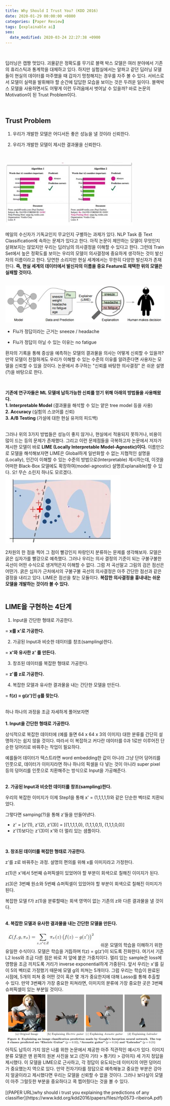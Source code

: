 ```yaml
---
title: Why Should I Trust You? (KDD 2016)
date: 2020-01-29 00:00:00 +0800
categories: [Paper Review]
tags: [explainable ai]
seo:
  date_modified: 2020-03-24 22:27:38 +0900
---
```




<br/>

딥러닝은 캡짱 멋있다. 괴물같은 정확도를 무기로 블랙 박스 모델은 여러 분야에서 기존의 휴리스틱과 통계학을 대체하고 있다. 하지만 실험실에서는 알파고 같던 딥러닝 모델들이 현실의 데이터를 마주했을 때 갑자기 멍청해지는 경우를 자주 볼 수 있다. 서비스로서 모델이 실력을 발휘해야 할 순간에 답답한 모습을 보이는 것은 두려운 일이다. 블랙박스 모델을 사용하면서도 어떻게 이런 두려움에서 벗어날 수 있을까? 바로 논문의 Motivation이 된 Trust Problem이다.  

<br/>

## <b>Trust Problem</b>  
1. 우리가 개발한 모델은 어디서든 좋은 성능을 낼 것이라 신뢰한다.  
  
2. 우리가 개발한 모델이 제시한 결과물을 신뢰한다. 

<br/>

<br/>
<img src="/assets/img/pr/lime/limeone.jpg">  
<br/>

메일의 수신자가 기독교인지 무교인지 구별하는 과제가 있다. NLP Task 중 Text Classification에 속하는 문제가 있다고 한다. 아직 논문이 제안하는 모델이 무엇인지 살펴보지는 않았지만 우리는 딥러닝의 의사결정을 이해할 수 있다고 한다. 그런데 Train Set에서 높은 정확도를 보이는 우리의 모델이 의사결정에 중요하게 생각하는 것이 발신자의 이름이라고 한다. 당연한 소리지만 현실 세계에서는 무한히 다양한 발신자가 존재한다. <b> 즉, 현실 세계의 데이터에서 발신자의 이름을 중요 Feature로 채택한 위의 모델은 실패할 것이다.</b>    

<br/>
<img src="/assets/img/pr/lime/limetwo.jpg">  
<br/>

- Flu가 정답이라는 근거는 sneeze / headache  
  
- Flu가 정답이 아닐 수 있는 이유는 no fatigue  
  

환자의 기록을 통해 증상을 예측하는 모델의 결과물을 의사는 어떻게 신뢰할 수 있을까? 만약 모델이 친절하게도 우리가 이해할 수 있는 수준의 이유를 알려준다면 사용자는 모델을 신뢰할 수 있을 것이다. 논문에서 추구하는 "신뢰를 바탕한 의사결정" 은 쉬운 설명(?)을 바탕으로 한다.  

<br/>

<b>기존에 연구자들은 ML 모델에 납득가능한 신뢰를 얻기 위해 아래의 방법들을 사용해왔다.</b>  
<b>1. Interpretable Model </b>(결과물을 해석할 수 있는 얕은 tree model 등을 사용)
<br>
<b>2. Accuracy </b> (실험의 스코어를 신뢰) 
<br>
<b>3. A/B Testing </b> (가설에 대한 현실 유저의 피드백)  

<br/>
그러나 위의 3가지 방법들은 성능이 좋지 않거나, 현실에서 적용되지 못하거나, 비용이 많이 드는 등의 문제가 존재했다. 그리고 이런 문제점들을 극복하고자 논문에서 저자가 제시한 모델이 바로 <b>LIME (Locally Interpretable Model-Agnostic)이다.</b> 이름만으로 모델을 해석해보자면 LIME은 Global하게 일반화할 수 없는 지협적인 설명을(Locally), 인간이 이해할 수 있는 수준의 방법으로(Interpretable) 제시하는데, 이것을 어떠한 Black-Box 모델에도 확장하여(model-agnostic) 설명(Explanaible)할 수 있다. 오! 무슨 소린지 하나도 모르겠다.   
<br/>
<img src="/assets/img/pr/lime/limethree.jpg">  
<br/>

2차원의 한 점을 찍어 그 점이 빨강인지 파랑인지 분류하는 문제를 생각해보자. 모델은 굵은 십자가를 빨강으로 예측했다. 그러나 우리는 의사 결정의 기준이 되는 구불구불한 곡선이 어떤 수식으로 생겨먹은지 이해할 수 없다. 그럼 저 곡선말고 그림의 검은 점선은 어떤가. 굵은 십자가 근처에서의 구불구불 곡선의 의사결정은 아주 간단한 점선과 같은 결정을 내리고 있다. LIME은 점선을 찾는 모듈이다. <b>복잡한 의사결정을 흉내내는 쉬운 모델을 개발하는 것이라 볼 수 있다.</b>  
<br/>

## <b>LIME을 구현하는 4단계</b>  
1. Input을 간단한 형태로 가공한다. 

  = <b>x를 x'로 가공한다.  </b>
  <br>

2. 가공된 Input과 비슷한 데이터를 창조(sampling)한다. 

  = <b>x'와 유사한 z' 를 만든다.  </b>
  <br>

3. 창조된 데이터를 복잡한 형태로 가공한다. 

  = <b>z'를 z로 가공한다.  </b>
  <br>

4. 복잡한 모델과 유사한 결과물을 내는 간단한 모델을 만든다. 

  = <b>f(z) = g(z')인 g를 찾는다.</b>  
  <br/>

하나 하나의 과정을 조금 자세하게 풀어보자면  
<br>
<b>1. Input을 간단한 형태로 가공한다.</b>  

상식적으로 복잡한 데이터에 (예를 들면 64 x 64 x 3의 이미지) 대한 분류를 간단히 설명하기는 쉽지 않을 것이다. 따라서 이 복잡하고 커다란 데이터를 0과 1로만 이루어진 단순한 덩어리로 바꿔주는 작업이 필요하다.  

예를들어 데이터가 텍스트라면 word embedding한 값이 아니라 그냥 단어 덩어리를 인풋으로, 데이터가 이미지라면 하나 하나의 픽셀을 다 넣는 것이 아니라 super pixel 등의 덩어리를 인풋으로 치환해주는 방식으로 Input을 가공해준다.  
<br/>

<b>2. 가공된 Input과 비슷한 데이터를 창조(sampling)한다.</b>  

우리의 복잡한 이미지가 이제 Step1을 통해 x' = (1,1,1,1,1)와 같은 단순한 벡터로 치환되었다.  

그렇다면 samping(?)을 통해 z'들을 만들어낸다.  
- z' = [z'(1), z'(2), z'(3)] = [(1,1,1,1,0), (1,1,1,0,1), (1,1,1,0,0)]
- z'(1)보다는 z'(3)이 x'와 더 멀리 있는 샘플이다.  
<br/>

<b>3. 창조된 데이터를 복잡한 형태로 가공한다.</b>  

z'를 z로 바꿔주는 과정. 설명의 편의를 위해 x를 이미지라고 가정한다.  

z(1)은 x'에서 5번째 슈퍼픽셀이 있었어야 할 부분이 회색으로 칠해진 이미지가 된다.  

z(3)은 3번째 원소와 5번째 슈퍼픽셀이 있었어야 할 부분이 회색으로 칠해진 이미지가 된다.  

복잡한 모델 f가 z(1)을 분류할때는 회색 영역이 없는 기존의 z와 다른 결과물을 낼 것이다.  
<br/>

<b>4. 복잡한 모델과 유사한 결과물을 내는 간단한 모델을 만든다.</b>  

<img src="/assets/img/pr/lime/limefour.jpg">  
쉬운 모델의 학습을 이해하기 위한 유일한 수식이다. 모델은 학습을 거듭하며 f(z) = g(z')이 되도록 진화한다. 여기서 기존 L2 loss와 조금 다른 점은 바로 저 앞에 붙은 가중치이다. 멀리 있는 sample은 loss에 영향을 조금 끼치도록 거리가 inverse exponential하게 가중된다. 앞서 우리는 x'를 길이 5의 벡터로 가정했기 때문에 모델 g의 피쳐는 5개이다. 그럼 우리는 학습이 완료된 시점에, 5개의 피쳐 중 어떤 것이 혹은 몇 개가 중요한지에 대해 Lasso를 통해 추출할 수 있다. 만약 3번째가 가장 중요한 피쳐라면, 이미지의 분류에 가장 중요한 곳은 3번째 슈퍼픽셀이 있는 부분일 것이다.  
<br/>
<img src="/assets/img/pr/lime/limefive.jpg">  
<br/>
아직도 납득이 가지 않은 나를 위한 논문에서 제공한 아주 직관적인 예시가 있다. 이미지 분류 모델은 맨 왼쪽의 원본 사진을 보고 (전자 기타 > 통기타 > 강아지) 세 가지 정답을 제시했다. 이 모델을 LIME으로 근사하고, 각 정답이 유도되는데 이미지의 어떤 덩어리가 중요했는지 역으로 있다. 만약 전자기타를 정답으로 예측해놓고 중요한 부분은 강아지 얼굴이라고 제시했다면 우리는 모델을 신뢰할 수 없을 것이다. 그러나 보다싶이 모델이 아주 그럴듯한 부분을 중요하다고 콕 찝어줬다는 것을 볼 수 있다.
<br/>

<br/>
[(PAPER URL)why should i trust you explaining the predictions of any classifier](https://www.kdd.org/kdd2016/papers/files/rfp0573-ribeiroA.pdf)   

